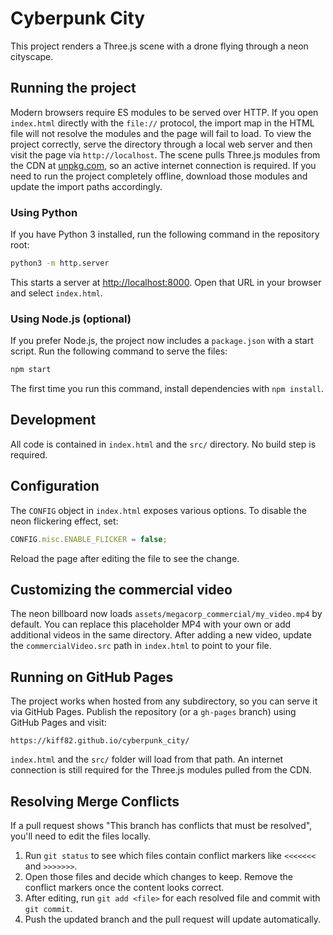 # Cyberpunk City

This project renders a Three.js scene with a drone flying through a neon cityscape.

## Running the project

Modern browsers require ES modules to be served over HTTP. If you open `index.html` directly with the `file://` protocol, the import map in the HTML file will not resolve the modules and the page will fail to load. To view the project correctly, serve the directory through a local web server and then visit the page via `http://localhost`.
The scene pulls Three.js modules from the CDN at [unpkg.com](https://unpkg.com/), so an active internet connection is required. If you need to run the project completely offline, download those modules and update the import paths accordingly.


### Using Python

If you have Python 3 installed, run the following command in the repository root:

```bash
python3 -m http.server
```

This starts a server at [http://localhost:8000](http://localhost:8000). Open that URL in your browser and select `index.html`.

### Using Node.js (optional)

If you prefer Node.js, the project now includes a `package.json` with a start
script. Run the following command to serve the files:

```bash
npm start
```

The first time you run this command, install dependencies with `npm install`.

## Development

All code is contained in `index.html` and the `src/` directory. No build step is required.

## Configuration

The `CONFIG` object in `index.html` exposes various options. To disable the neon flickering effect, set:

```javascript
CONFIG.misc.ENABLE_FLICKER = false;
```

Reload the page after editing the file to see the change.

## Customizing the commercial video

The neon billboard now loads `assets/megacorp_commercial/my_video.mp4` by default.
You can replace this placeholder MP4 with your own or add additional videos in the same directory.
After adding a new video, update the `commercialVideo.src` path in `index.html` to point
to your file.

## Running on GitHub Pages

The project works when hosted from any subdirectory, so you can serve it via GitHub Pages. Publish the repository (or a `gh-pages` branch) using GitHub Pages and visit:

```
https://kiff82.github.io/cyberpunk_city/
```

`index.html` and the `src/` folder will load from that path. An internet connection is still required for the Three.js modules pulled from the CDN.

## Resolving Merge Conflicts

If a pull request shows "This branch has conflicts that must be resolved", you'll need to edit the files locally.

1. Run `git status` to see which files contain conflict markers like `<<<<<<<` and `>>>>>>>`.
2. Open those files and decide which changes to keep. Remove the conflict markers once the content looks correct.
3. After editing, run `git add <file>` for each resolved file and commit with `git commit`.
4. Push the updated branch and the pull request will update automatically.

